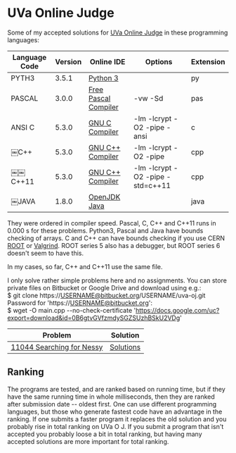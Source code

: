# UVa Online Judge
Some of my accepted solutions for [UVa Online Judge](https://uva.onlinejudge.org/) in these programming languages:

Language Code | Version | Online IDE | Options | Extension
------------- | ----- | ------------ | ------- | ---------
PYTH3         | 3.5.1 | [Python 3](https://www.tutorialspoint.com/execute_python3_online.php) |  | py
PASCAL        | 3.0.0 | [Free Pascal Compiler](https://www.tutorialspoint.com/compile_pascal_online.php) | -vw -Sd | pas
ANSI C        | 5.3.0 | [GNU C Compiler](https://www.tutorialspoint.com/compile_c99_online.php) | -lm -lcrypt -O2 -pipe -ansi | c
￼C++           | 5.3.0 | [GNU C++ Compiler](https://www.tutorialspoint.com/compile_cpp_online.php) | -lm -lcrypt -O2 -pipe | cpp
￼￼C++11         | 5.3.0 | [GNU C++ Compiler](https://www.tutorialspoint.com/compile_cpp11_online.php) | -lm -lcrypt -O2 -pipe -std=c++11 | cpp
￼JAVA          | 1.8.0 | [OpenJDK Java](https://www.tutorialspoint.com/compile_java8_online.php) |  | java

They were ordered in compiler speed. Pascal, C, C++ and C++11 runs in 0.000 s for these problems. Python3, Pascal and Java
have bounds checking of arrays. C and C++ can have bounds checking if you 
use CERN [ROOT](../master/root-system.md) or [Valgrind](https://en.wikipedia.org/wiki/Valgrind). ROOT series 5 also
has a debugger, but ROOT series 6 doesn't seem to have this.

In my cases, so far, C++ and C++11 use the same file.

I only solve rather simple problems here and no assignments. You can store private files on Bitbucket or Google Drive and 
download using e.g.:  
$ git clone https://USERNAME@bitbucket.org/USERNAME/uva-oj.git  
Password for 'https://USERNAME@bitbucket.org':  
$ wget -O main.cpp --no-check-certificate 'https://docs.google.com/uc?export=download&id=0B6gtvGVfzmdySGZSUzhBSkU2VDg'

| Problem | Solution |
| ------- | -------- |
| [11044	Searching for Nessy](https://uva.onlinejudge.org/index.php?option=com_onlinejudge&Itemid=8&page=show_problem&problem=1985) | [Solutions](https://github.com/mobluse/uva/tree/master/11044) |

## Ranking
The programs are tested, and are ranked based on running time, but if they have the same running time in whole milliseconds, then they 
are ranked after submission date -- oldest first. One can use different programming languages, but those who generate fastest code have 
an advantage in the ranking. If one submits a faster program it replaces the old solution and you probably rise in total ranking on 
UVa O J. If you submit a program that isn't accepted you probably loose a bit in total ranking, but having many accepted solutions 
are more important for total ranking.
